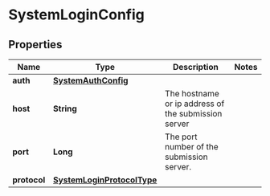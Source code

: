 
# SystemLoginConfig

## Properties
Name | Type | Description | Notes
------------ | ------------- | ------------- | -------------
**auth** | [**SystemAuthConfig**](SystemAuthConfig.md) |  | 
**host** | **String** | The hostname or ip address of the submission server | 
**port** | **Long** | The port number of the submission server. | 
**protocol** | [**SystemLoginProtocolType**](SystemLoginProtocolType.md) |  | 



